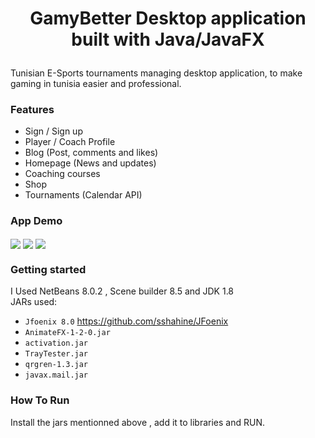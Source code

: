 <h1> <p align="center" color="#989898">
 GamyBetter Desktop application built with Java/JavaFX
</p></h1>
<p>Tunisian E-Sports tournaments managing desktop application, to make gaming in tunisia easier and professional.</p>


<h3> <p>
 Features
</p></h3>

- Sign / Sign up
- Player / Coach Profile  
- Blog (Post, comments and likes)
- Homepage (News and updates)  
- Coaching courses  
- Shop
- Tournaments (Calendar API)  
</p>

<h3> 
App Demo
</p></h3>
<img align="center" src="https://user-images.githubusercontent.com/74874821/170849012-49302b28-169b-46d3-bd16-21c8486c2d29.png">
<img align="center" src="https://user-images.githubusercontent.com/74874821/170849011-a98d6fba-e8e8-4e38-a674-bf579725d8dd.png">
<img align="center" src="https://user-images.githubusercontent.com/74874821/170849015-3ccdc263-857b-482a-9f7c-e3a0eb8781b0.png">



<h3> <p>
Getting started
</p></h3>
I Used NetBeans 8.0.2 , Scene builder 8.5 and JDK 1.8
<br> JARs used:

- `Jfoenix 8.0` https://github.com/sshahine/JFoenix
- `AnimateFX-1-2-0.jar`
- `activation.jar`
- `TrayTester.jar`
- `qrgren-1.3.jar`
- `javax.mail.jar`

<h3> <p>
How To Run
</p></h3>
 Install the jars mentionned above , add it to libraries and RUN.
